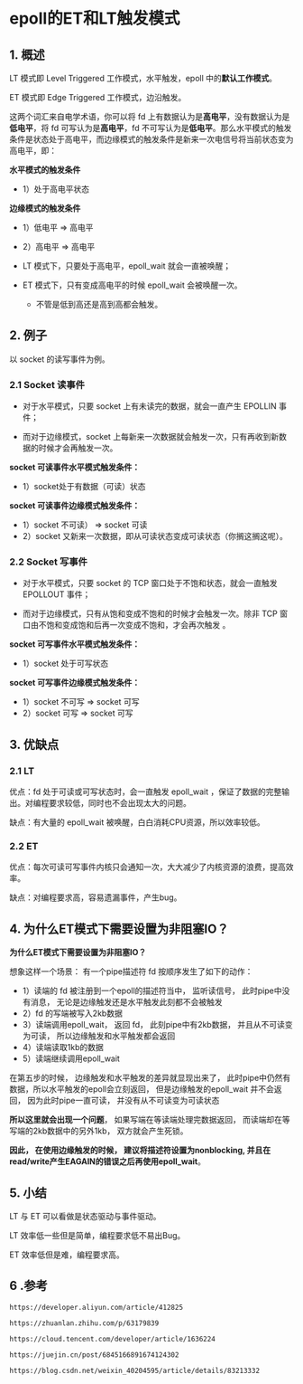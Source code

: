 # epoll的ET和LT触发模式

## 1. 概述

LT 模式即 Level Triggered 工作模式，水平触发，epoll 中的**默认工作模式**。

ET 模式即 Edge Triggered 工作模式，边沿触发。

这两个词汇来自电学术语，你可以将 fd 上有数据认为是**高电平**，没有数据认为是**低电平**，将 fd 可写认为是**高电平**，fd 不可写认为是**低电平**。那么水平模式的触发条件是状态处于高电平，而边缘模式的触发条件是新来一次电信号将当前状态变为高电平，即：

**水平模式的触发条件**

* 1）处于高电平状态

**边缘模式的触发条件**

* 1）低电平 => 高电平
* 2）高电平 => 高电平



* LT 模式下，只要处于高电平，epoll_wait 就会一直被唤醒；

* ET 模式下，只有变成高电平的时候 epoll_wait 会被唤醒一次。
  * 不管是低到高还是高到高都会触发。



## 2. 例子

以 socket 的读写事件为例。

### 2.1 Socket 读事件

* 对于水平模式，只要 socket 上有未读完的数据，就会一直产生 EPOLLIN 事件；

* 而对于边缘模式，socket 上每新来一次数据就会触发一次，只有再收到新数据的时候才会再触发一次。

**socket 可读事件水平模式触发条件：**

* 1）socket处于有数据（可读）状态

**socket 可读事件边缘模式触发条件：**

* 1）socket 不可读） => socket 可读
* 2）socket 又新来一次数据，即从可读状态变成可读状态（你搁这搁这呢）。



### 2.2  Socket 写事件

* 对于水平模式，只要 socket 的 TCP 窗口处于不饱和状态，就会一直触发 EPOLLOUT 事件；

* 而对于边缘模式，只有从饱和变成不饱和的时候才会触发一次。除非 TCP 窗口由不饱和变成饱和后再一次变成不饱和，才会再次触发 。

**socket 可写事件水平模式触发条件：**

* 1）socket 处于可写状态

**socket 可写事件边缘模式触发条件：**

* 1）socket 不可写 => socket 可写
* 2）socket 可写 => socket 可写



## 3. 优缺点

### 2.1 LT

优点：fd 处于可读或可写状态时，会一直触发 epoll_wait ，保证了数据的完整输出。对编程要求较低，同时也不会出现太大的问题。

缺点：有大量的 epoll_wait 被唤醒，白白消耗CPU资源，所以效率较低。

### 2.2 ET

优点：每次可读可写事件内核只会通知一次，大大减少了内核资源的浪费，提高效率。

缺点：对编程要求高，容易遗漏事件，产生bug。



## 4. 为什么ET模式下需要设置为非阻塞IO？

**为什么ET模式下需要设置为非阻塞IO？**

想象这样一个场景：
有一个pipe描述符 fd 按顺序发生了如下的动作：

* 1）读端的 fd 被注册到一个epoll的描述符当中， 监听读信号， 此时pipe中没有消息， 无论是边缘触发还是水平触发此刻都不会被触发
* 2）fd 的写端被写入2kb数据
* 3）读端调用epoll_wait， 返回 fd， 此刻pipe中有2kb数据， 并且从不可读变为可读， 所以边缘触发和水平触发都会返回
* 4）读端读取1kb的数据
* 5）读端继续调用epoll_wait

在第五步的时候， 边缘触发和水平触发的差异就显现出来了， 此时pipe中仍然有数据，所以水平触发的epoll会立刻返回， 但是边缘触发的epoll_wait 并不会返回， 因为此时pipe一直可读， 并没有从不可读变为可读状态

**所以这里就会出现一个问题**， 如果写端在等读端处理完数据返回， 而读端却在等写端的2kb数据中的另外1kb， 双方就会产生死锁。

**因此， 在使用边缘触发的时候， 建议将描述符设置为nonblocking, 并且在read/write产生EAGAIN的错误之后再使用epoll_wait**。



## 5. 小结

LT 与 ET 可以看做是状态驱动与事件驱动。

LT 效率低一些但是简单，编程要求低不易出Bug。

ET 效率低但是难，编程要求高。



## 6 .参考

`https://developer.aliyun.com/article/412825`

`https://zhuanlan.zhihu.com/p/63179839`

`https://cloud.tencent.com/developer/article/1636224`

`https://juejin.cn/post/6845166891674124302`

`https://blog.csdn.net/weixin_40204595/article/details/83213332`